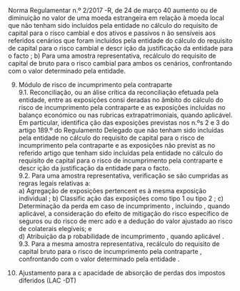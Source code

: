  
 
 
Norma Regulamentar  n.º 2/2017 -R, de 24 de março  40 
aumento ou de diminuição no valor de uma moeda estrangeira em relação à moeda local que não 
tenham sido  incluídos pela entidade no cálculo do requisito de capital para o risco cambial  e dos 
ativos e passivos n ão sensíveis aos referidos cenários que foram incluídos pela entidade do 
cálculo do requisito de capital para o risco cambial  e descr ição da justificação da entidade para o 
facto ; 
b) Para uma amostra representativa, recálculo do requisito de capital de bruto para o risco 
cambial para ambos os cenários, confrontando com o valor determinado pela entidade.  
 
9. Módulo de risco de incumprimento pela contraparte  
9.1. Reconciliação, ou an álise crítica da reconciliação efetuada pela entidade, entre as exposições 
consi deradas no âmbito do cálculo do risco de incumprimento pela contraparte e as exposições 
incluídas no balanço económico ou nas rubricas extrapatrimoniais, quando aplicável. Em 
particular, identifica ção das exposições previstas nos n.ºs 2 e 3 do artigo 189.º  do Regulamento 
Delegado que não tenham sido  incluídas pela entidade no cálculo do requisito de capital para o 
risco de incumprimento pela contraparte e as exposições não previst as no referido artigo que 
tenham sido  incluídas pela entidade no cálculo do requisito de capital para o risco de 
incumprimento pela contraparte e descr ição da justificação da entidade para o facto.  
9.2. Para uma amostra representativa, verificação se são cumpridas as regras legais relativas a:  
a) Agregação de exposições pertencent es à mesma exposição individual ; 
b) Classific ação das exposições como tipo 1 ou tipo 2 ; 
c) Determinação da perda em caso de incumprimento , incluindo , quando aplicável,  a 
consideração do efeito de mitigação do risco específico de seguros ou do risco de merc ado e a 
dedução do valor ajustado ao risco de colaterais elegíveis; e  
d) Atribuição da p robabilidade de incumprimento , quando aplicável . 
9.3.  Para a  mesma  amostra representativa, recálculo do requisito de capital bruto  para o risco  de 
incumprimento pela contraparte , confrontando com o valor determinado pela entidade . 
 
10. Ajustamento para a c apacidade de absorção de perdas dos impostos diferidos  (LAC -DT) 